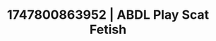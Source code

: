 ---
categories:
- Sensual selfie
- Deep intimacy
- Deep touch
- Authentic sex
- Butt plug play
image: /assets/images/1747800863952.jpg
layout: post
seo:
  description: Featured content with premium Scat Fetish, ABDL Play. HD images available.
  keywords: Scat Fetish, ABDL Play
  og_image: /assets/images/1747800863952.jpg
  schema_type: VisualArtwork
tags:
- ABDL Play
- '#1747800863952'
- Scat Fetish
title: 1747800863952 | ABDL Play Scat Fetish
---